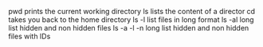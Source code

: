 pwd prints the current working directory
ls lists the content of a director
cd takes you back to the home directory
ls -l list files in long format
ls -al long list hidden and non hidden files
ls -a -l -n long list hidden and non hidden files with IDs

